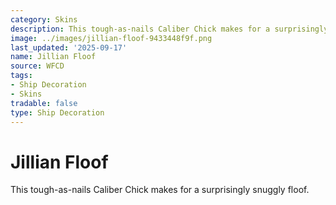 ```yaml
---
category: Skins
description: This tough-as-nails Caliber Chick makes for a surprisingly snuggly floof.
image: ../images/jillian-floof-9433448f9f.png
last_updated: '2025-09-17'
name: Jillian Floof
source: WFCD
tags:
- Ship Decoration
- Skins
tradable: false
type: Ship Decoration
---
```


# Jillian Floof

This tough-as-nails Caliber Chick makes for a surprisingly snuggly floof.

